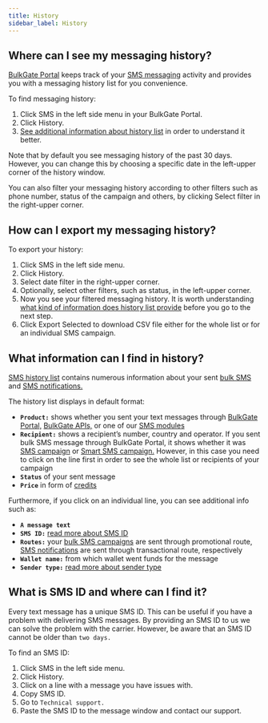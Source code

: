 ```yaml
---
title: History 
sidebar_label: History 
---
```


## Where can I see my messaging history?
[BulkGate Portal](https://www.bulkgate.com/en/sms-portal/) keeps track of your [SMS messaging](https://www.bulkgate.com/en/solutions/sms/) activity and provides you with a messaging history list for you convenience. 

To find messaging history:
1.	Click SMS in the left side menu in your BulkGate Portal.
2.	Click History.
3.	[See additional information about history list](#what-information-can-i-find-in-history) in order to understand it better.

Note that by default you see messaging history of the past 30 days. However, you can change this by choosing a specific date in the left-upper corner of the history window.

You can also filter your messaging history according to other filters such as phone number, status of the campaign and others, by clicking Select filter in the right-upper corner.

## How can I export my messaging history?
To export your history:
1.	Click SMS in the left side menu.
2.	Click History.
3.	Select date filter in the right-upper corner.
4.	Optionally, select other filters, such as status, in the left-upper corner.
5.	Now you see your filtered messaging history. It is worth understanding [what kind of information does history list provide](#what-information-can-i-find-in-history) before you go to the next step.
6.	Click Export Selected to download CSV file either for the whole list or for an individual SMS campaign.

## What information can I find in history?
[SMS history list](#where-can-i-see-my-messaging-history) contains numerous information about your sent [bulk SMS](https://www.bulkgate.com/en/solutions/sms/#bulk-sms) and [SMS notifications.](https://www.bulkgate.com/en/solutions/sms/#sms-notification) 

The history list displays in default format:
-	**`Product:`** shows whether you sent your text messages through [BulkGate Portal,](https://www.bulkgate.com/en/sms-portal/) [BulkGate APIs,](https://www.bulkgate.com/en/developers/sms-api/) or one of our [SMS modules](https://www.bulkgate.com/en/sms-module/)
-	**`Recipient:`**  shows a recipient’s number, country and operator. If you sent bulk SMS message through BulkGate Portal, it shows whether it was [SMS campaign](building-and-sending-campaigns.md#how-do-i-create-and-send-sms-campaign-on-bulkgate) or [Smart SMS campaign.](building-and-sending-campaigns.md#how-do-i-create-and-send-smart-sms-campaign-on-bulkgate) However, in this case you need to click on the line first in order to see the whole list or recipients of your campaign
-	 **`Status`** of your sent message
-	**`Price`** in form of [credits](purchasing-credits.md#what-are-credits)

Furthermore, if you click on an individual line, you can see additional info such as:
-	**`A message text`**
-	**`SMS ID:`** [read more about SMS ID](#what-is-sms-id-and-where-can-i-find-it)
-	**`Routes:`** your [bulk SMS campaigns](communication-channels.md#what-is-bulk-sms) are sent through promotional route, [SMS notifications](communication-channels.md#what-is-sms-notification) are sent through transactional route, respectively
-	**`Wallet name:`** from which wallet went funds for the message
-	**`Sender type:`** [read more about sender type]( building-and-sending-campaigns.md#what-is-a-sender-type-and-how-can-i-use-it)

## What is SMS ID and where can I find it?
Every text message has a unique SMS ID. This can be useful if you have a problem with delivering SMS messages. By providing an SMS ID to us we can solve the problem with the carrier. However, be aware that an SMS ID cannot be older than `two days.` 

To find an SMS ID:
1.	Click SMS in the left side menu.
2.	Click History.
3.	Click on a line with a message you have issues with.
4.	Copy SMS ID.
5.	Go to `Technical support.`
6.	Paste the SMS ID to the message window and contact our support.
